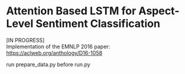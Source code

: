 # Attention Based LSTM for Aspect-Level Sentiment Classification
[IN PROGRESS]<br>
Implementation of the EMNLP 2016 paper: https://aclweb.org/anthology/D16-1058

run prepare_data.py before run.py